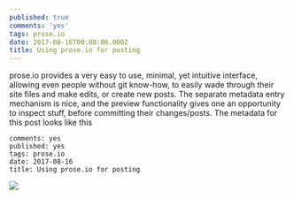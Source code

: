 ```yaml
---
published: true
comments: 'yes'
tags: prose.io
date: 2017-08-16T00:00:00.000Z
title: Using prose.io for posting
---
```

prose.io provides a very easy to use, minimal, yet intuitive interface, allowing even people without git know-how, to easily wade through their site files and make edits, or create new posts. The separate metadata entry mechanism is nice, and the preview functionality gives one an opportunity to inspect stuff, before committing their changes/posts.
The metadata for this post looks like this
```
comments: yes
published: yes
tags: prose.io
date: 2017-08-16
title: Using prose.io for posting
```
![]({{site.baseurl}}/https://ic.pics.livejournal.com/prashanthchengi/11938030/12188/12188_900.jpg)
